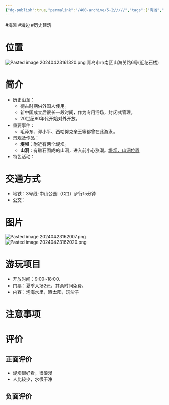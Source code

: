 ```yaml
---
{"dg-publish":true,"permalink":"/400-archive/5-2/////","tags":["海滩","海边","历史建筑"]}
---
```


#海滩 #海边 #历史建筑 
# 位置
![Pasted image 20240423161320.png](/img/user/800-%E5%85%B6%E4%BB%96/801-%E5%9B%BE%E7%89%87/Pasted%20image%2020240423161320.png)
青岛市市南区山海关路6号(近花石楼)
# 简介
- 历史沿革：
	- 德占时期供外国人使用。
	- 新中国成立后很长一段时间，作为专用浴场，封闭式管理。
	- 20世纪80年代开始对外开放。
- 重要事件：
	- 毛泽东、邓小平、西哈努克亲王等都曾在此游泳。
- 景观及作品：
	- **堤坝**：附近有两个堤坝。
	- **山洞**：有礁石围成的山洞，进入前小心涨潮。[堤坝、山洞位置](http://xhslink.com/4yayhH)
- 特色活动：
# 交通方式
- 地铁：3号线-中山公园（C口）步行15分钟
- 公交：
# 图片
![Pasted image 20240423162007.png](/img/user/800-%E5%85%B6%E4%BB%96/801-%E5%9B%BE%E7%89%87/Pasted%20image%2020240423162007.png)
![Pasted image 20240423162020.png](/img/user/800-%E5%85%B6%E4%BB%96/801-%E5%9B%BE%E7%89%87/Pasted%20image%2020240423162020.png)
# 游玩项目
- 开放时间：9:00~18:00.
- 门票：夏季入场2元，其余时间免费。
- 内容：泡海水里，晒太阳，玩沙子
# 注意事项
# 评价
## 正面评价
- 堤坝很好看，很浪漫
- 人比较少，水很干净
## 负面评价